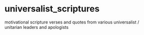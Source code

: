 # universalist_scriptures
motivational scripture verses and quotes from various universalist / unitarian leaders and apologists